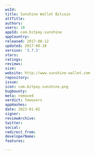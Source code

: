 ```yaml
---
wsId: 
title: Sunshine Wallet Bitcoin
altTitle: 
authors: 
users: 10
appId: com.bitpay.sunshine
appCountry: 
released: 2017-08-12
updated: 2017-08-18
version: '3.7.3'
stars: 
ratings: 
reviews: 
size: 
website: http://www.sunshine-wallet.com
repository: 
issue: 
icon: com.bitpay.sunshine.png
bugbounty: 
meta: removed
verdict: fewusers
appHashes: 
date: 2023-01-02
signer: 
reviewArchive: 
twitter: 
social: 
redirect_from: 
developerName: 
features: 

---
```


